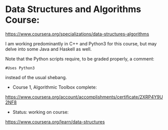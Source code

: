 # Data Structures and Algorithms Course:

https://www.coursera.org/specializations/data-structures-algorithms

I am working predominantly in C++ and Python3 for this course, but may delve into some Java and Haskell as well.

Note that the Python scripts require, to be graded properly, a comment:

`#Uses Python3`

instead of the usual shebang.

* Course 1, Algorithmic Toolbox complete:

https://www.coursera.org/account/accomplishments/certificate/2XRP4Y9U2NF8

* Status: working on course:

https://www.coursera.org/learn/data-structures
